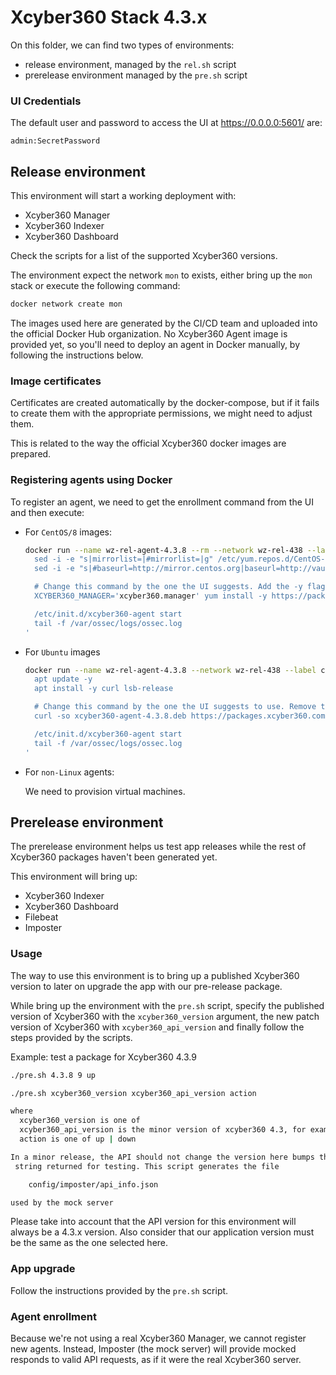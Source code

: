 # Xcyber360 Stack 4.3.x

On this folder, we can find two types of environments:

 * release environment, managed by the `rel.sh` script
 * prerelease environment managed by the `pre.sh` script

###  UI Credentials

The default user and password to access the UI at https://0.0.0.0:5601/ are:

```
admin:SecretPassword
```

## Release environment

This environment will start a working deployment with:
  - Xcyber360 Manager
  - Xcyber360 Indexer
  - Xcyber360 Dashboard

Check the scripts for a list of the supported Xcyber360 versions.

The environment expect the network `mon` to exists, either bring up the
`mon` stack or execute the following command:

```bash
docker network create mon
```

The images used here are generated by the CI/CD team and uploaded into
the official Docker Hub organization. No Xcyber360 Agent image is provided yet,
so you'll need to deploy an agent in Docker manually, by following the 
instructions below.

### Image certificates

Certificates are created automatically by the docker-compose, but if
it fails to create them with the appropriate permissions, we might need
to adjust them.

This is related to the way the official Xcyber360 docker images are
prepared.

### Registering agents using Docker

To register an agent, we need to get the enrollment command from the
UI and then execute:

- For `CentOS/8` images:
  ```bash
  docker run --name wz-rel-agent-4.3.8 --rm --network wz-rel-438 --label com.docker.compose.project=wz-rel-438 -d centos:8 bash -c '
    sed -i -e "s|mirrorlist=|#mirrorlist=|g" /etc/yum.repos.d/CentOS-*
    sed -i -e "s|#baseurl=http://mirror.centos.org|baseurl=http://vault.centos.org|g" /etc/yum.repos.d/CentOS-*

    # Change this command by the one the UI suggests. Add the -y flag and remove the `sudo`.
    XCYBER360_MANAGER='xcyber360.manager' yum install -y https://packages.xcyber360.com/4.x/yum5/x86_64/xcyber360-agent-4.3.8-1.el5.x86_64.rpm

    /etc/init.d/xcyber360-agent start
    tail -f /var/ossec/logs/ossec.log
  '
  ```

- For `Ubuntu` images
  ```bash
  docker run --name wz-rel-agent-4.3.8 --network wz-rel-438 --label com.docker.compose.project=wz-rel-438 -d ubuntu:20.04 bash -c '
    apt update -y
    apt install -y curl lsb-release

    # Change this command by the one the UI suggests to use. Remove the `sudo`.
    curl -so xcyber360-agent-4.3.8.deb https://packages.xcyber360.com/4.x/apt/pool/main/w/xcyber360-agent/xcyber360-agent_4.3.8-1_amd64.deb && XCYBER360_MANAGER='xcyber360.manager' XCYBER360_AGENT_GROUP='default' dpkg -i ./xcyber360-agent-4.3.8.deb

    /etc/init.d/xcyber360-agent start
    tail -f /var/ossec/logs/ossec.log
  '
  ```

- For `non-Linux` agents:
  
  We need to provision virtual machines.

## Prerelease environment

The prerelease environment helps us test app releases while the rest of
Xcyber360 packages haven't been generated yet.

This environment will bring up:

 - Xcyber360 Indexer
 - Xcyber360 Dashboard
 - Filebeat
 - Imposter

### Usage

The way to use this environment is to bring up a published Xcyber360 version to 
later on upgrade the app with our pre-release package.

While bring up the environment with the `pre.sh` script, specify the published 
version of Xcyber360 with the `xcyber360_version` argument, the new patch version of 
Xcyber360 with `xcyber360_api_version` and finally follow the steps provided by the 
scripts.

Example: test a package for Xcyber360 4.3.9

```bash
./pre.sh 4.3.8 9 up
```

```bash
./pre.sh xcyber360_version xcyber360_api_version action

where
  xcyber360_version is one of
  xcyber360_api_version is the minor version of xcyber360 4.3, for example  5 17
  action is one of up | down

In a minor release, the API should not change the version here bumps the API
 string returned for testing. This script generates the file

    config/imposter/api_info.json

used by the mock server
```

Please take into account that the API version for this environment will 
always be a 4.3.x version. Also consider that our application version 
must be the same as the one selected here.

### App upgrade

Follow the instructions provided by the `pre.sh` script. 

### Agent enrollment

Because we're not using a real Xcyber360 Manager, we cannot register new agents. 
Instead, Imposter (the mock server) will provide mocked responds to valid API 
requests, as if it were the real Xcyber360 server.
